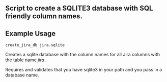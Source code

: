 ## Script to create a SQLITE3 database with SQL friendly column names.

## Example Usage
```
create_jira_db jira.sqlite
```

Creates a sqlite database with the column names for all Jira columns
with the table name *jira*.

Requires and validates that you have sqlite3 in your path and you pass
in a database name.
